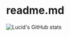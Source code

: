 # readme.md

![Lucid's GitHub stats](https://github-readme-stats.vercel.app/api?username=anuraghazra&show_icons=true&theme=radical)
